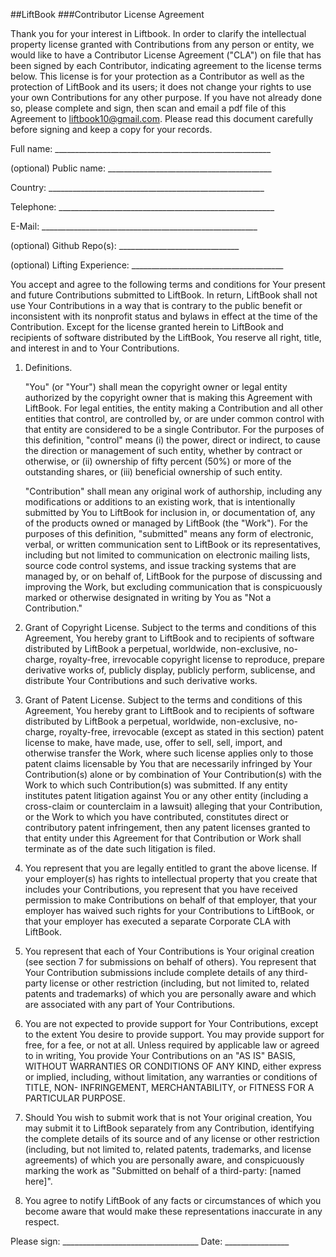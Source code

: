 ##LiftBook
###Contributor License Agreement


Thank you for your interest in Liftbook. In order to clarify the 
intellectual property license granted with Contributions from any
person or entity, we would like to have a Contributor License 
Agreement ("CLA") on file that has been signed by each Contributor, 
indicating agreement to the license terms below. This license is 
for your protection as a Contributor as well as the protection of 
LiftBook and its users; it does not change your rights to use your 
own Contributions for any other purpose. If you have not already 
done so, please complete and sign, then scan and email a pdf file 
of this Agreement to liftbook10@gmail.com. Please read this 
document carefully before signing and keep a copy for your records.

  Full name: ______________________________________________________

  (optional) Public name: _________________________________________

  Country:   ______________________________________________________

  Telephone: ______________________________________________________

  E-Mail:    ______________________________________________________

  (optional) Github Repo(s): ______________________________

  (optional) Lifting Experience: ______________________________________

You accept and agree to the following terms and conditions for Your
present and future Contributions submitted to LiftBook. In
return, LiftBook shall not use Your Contributions in a way that
is contrary to the public benefit or inconsistent with its nonprofit
status and bylaws in effect at the time of the Contribution. Except
for the license granted herein to LiftBook and recipients of
software distributed by the LiftBook, You reserve all right, title,
and interest in and to Your Contributions.

1. Definitions.

   "You" (or "Your") shall mean the copyright owner or legal entity
   authorized by the copyright owner that is making this Agreement
   with LiftBook. For legal entities, the entity making a
   Contribution and all other entities that control, are controlled
   by, or are under common control with that entity are considered to
   be a single Contributor. For the purposes of this definition,
   "control" means (i) the power, direct or indirect, to cause the
   direction or management of such entity, whether by contract or
   otherwise, or (ii) ownership of fifty percent (50%) or more of the
   outstanding shares, or (iii) beneficial ownership of such entity.

   "Contribution" shall mean any original work of authorship,
   including any modifications or additions to an existing work, that
   is intentionally submitted by You to LiftBook for inclusion
   in, or documentation of, any of the products owned or managed by
   LiftBook (the "Work"). For the purposes of this definition,
   "submitted" means any form of electronic, verbal, or written
   communication sent to LiftBook or its representatives,
   including but not limited to communication on electronic mailing
   lists, source code control systems, and issue tracking systems that
   are managed by, or on behalf of, LiftBook for the purpose of
   discussing and improving the Work, but excluding communication that
   is conspicuously marked or otherwise designated in writing by You
   as "Not a Contribution."

2. Grant of Copyright License. Subject to the terms and conditions of
   this Agreement, You hereby grant to LiftBook and to
   recipients of software distributed by LiftBook a perpetual,
   worldwide, non-exclusive, no-charge, royalty-free, irrevocable
   copyright license to reproduce, prepare derivative works of,
   publicly display, publicly perform, sublicense, and distribute Your
   Contributions and such derivative works.

3. Grant of Patent License. Subject to the terms and conditions of
   this Agreement, You hereby grant to LiftBook and to
   recipients of software distributed by LiftBook a perpetual,
   worldwide, non-exclusive, no-charge, royalty-free, irrevocable
   (except as stated in this section) patent license to make, have
   made, use, offer to sell, sell, import, and otherwise transfer the
   Work, where such license applies only to those patent claims
   licensable by You that are necessarily infringed by Your
   Contribution(s) alone or by combination of Your Contribution(s)
   with the Work to which such Contribution(s) was submitted. If any
   entity institutes patent litigation against You or any other entity
   (including a cross-claim or counterclaim in a lawsuit) alleging
   that your Contribution, or the Work to which you have contributed,
   constitutes direct or contributory patent infringement, then any
   patent licenses granted to that entity under this Agreement for
   that Contribution or Work shall terminate as of the date such
   litigation is filed.

4. You represent that you are legally entitled to grant the above
   license. If your employer(s) has rights to intellectual property
   that you create that includes your Contributions, you represent
   that you have received permission to make Contributions on behalf
   of that employer, that your employer has waived such rights for
   your Contributions to LiftBook, or that your employer has
   executed a separate Corporate CLA with LiftBook.

5. You represent that each of Your Contributions is Your original
   creation (see section 7 for submissions on behalf of others).  You
   represent that Your Contribution submissions include complete
   details of any third-party license or other restriction (including,
   but not limited to, related patents and trademarks) of which you
   are personally aware and which are associated with any part of Your
   Contributions.

6. You are not expected to provide support for Your Contributions,
   except to the extent You desire to provide support. You may provide
   support for free, for a fee, or not at all. Unless required by
   applicable law or agreed to in writing, You provide Your
   Contributions on an "AS IS" BASIS, WITHOUT WARRANTIES OR CONDITIONS
   OF ANY KIND, either express or implied, including, without
   limitation, any warranties or conditions of TITLE, NON-
   INFRINGEMENT, MERCHANTABILITY, or FITNESS FOR A PARTICULAR PURPOSE.

7. Should You wish to submit work that is not Your original creation,
   You may submit it to LiftBook separately from any
   Contribution, identifying the complete details of its source and of
   any license or other restriction (including, but not limited to,
   related patents, trademarks, and license agreements) of which you
   are personally aware, and conspicuously marking the work as
   "Submitted on behalf of a third-party: [named here]".

8. You agree to notify LiftBook of any facts or circumstances of
   which you become aware that would make these representations
   inaccurate in any respect.

Please sign: __________________________________ Date: ________________

